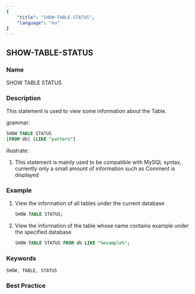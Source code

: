 ```yaml
---
{
    "title": "SHOW-TABLE-STATUS",
    "language": "en"
}
---
```


## SHOW-TABLE-STATUS

### Name

SHOW TABLE STATUS

### Description

This statement is used to view some information about the Table.

grammar:

```sql
SHOW TABLE STATUS
[FROM db] [LIKE "pattern"]
```

illustrate:

1. This statement is mainly used to be compatible with MySQL syntax, currently only a small amount of information such as Comment is displayed

### Example

  1. View the information of all tables under the current database

     ```sql
     SHOW TABLE STATUS;
     ```

  2. View the information of the table whose name contains example under the specified database

     ```sql
     SHOW TABLE STATUS FROM db LIKE "%example%";
     ```

### Keywords

    SHOW, TABLE, STATUS

### Best Practice

